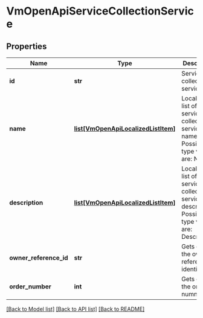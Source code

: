 # VmOpenApiServiceCollectionService

## Properties
Name | Type | Description | Notes
------------ | ------------- | ------------- | -------------
**id** | **str** | Service collection service Id | [optional] 
**name** | [**list[VmOpenApiLocalizedListItem]**](VmOpenApiLocalizedListItem.md) | Localized list of service collection service names. Possible type values are: Name | [optional] 
**description** | [**list[VmOpenApiLocalizedListItem]**](VmOpenApiLocalizedListItem.md) | Localized list of service collection service descriptions. Possible type values are: Description. | [optional] 
**owner_reference_id** | **str** | Gets or sets the owner reference identifier. | [optional] 
**order_number** | **int** | Gets or sets the order numnber | [optional] 

[[Back to Model list]](../README.md#documentation-for-models) [[Back to API list]](../README.md#documentation-for-api-endpoints) [[Back to README]](../README.md)

